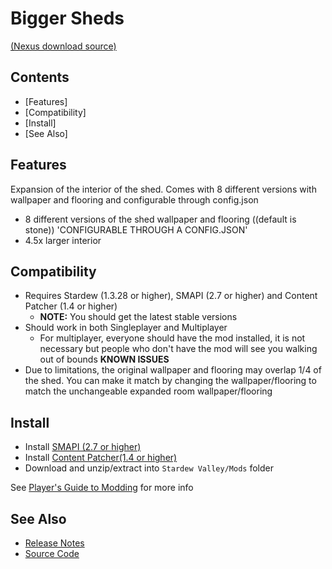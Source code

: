 # Bigger Sheds
[(Nexus download source)](https://www.nexusmods.com/stardewvalley/mods/2816)

## Contents
- [Features]
- [Compatibility]
- [Install]
- [See Also]

## Features
Expansion of the interior of the shed. Comes with 8 different versions with wallpaper and flooring and configurable through config.json 

- 8 different versions of the shed wallpaper and flooring ((default is stone)) 'CONFIGURABLE THROUGH A CONFIG.JSON'
- 4.5x larger interior

## Compatibility
- Requires Stardew (1.3.28 or higher), SMAPI (2.7 or higher) and Content Patcher (1.4 or higher)
  - **NOTE:** You should get the latest stable versions
- Should work in both Singleplayer and Multiplayer
  - For multiplayer, everyone should have the mod installed, it is not necessary but people who don't have the mod will see you walking out of bounds
**KNOWN ISSUES**
- Due to limitations, the original wallpaper and flooring may overlap 1/4 of the shed. You can make it match by changing the wallpaper/flooring to match the unchangeable expanded room wallpaper/flooring

## Install
- Install [SMAPI (2.7 or higher)]()
- Install [Content Patcher(1.4 or higher)]()
- Download and unzip/extract into ```Stardew Valley/Mods``` folder

See [Player's Guide to Modding](https://stardewvalleywiki.com/Modding:Player_Guide/Getting_Started) for more info

## See Also
- [Release Notes]()
- [Source Code]()